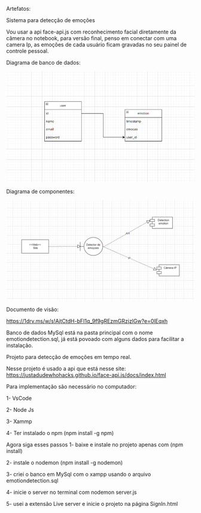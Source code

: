 Artefatos:

Sistema para detecção de emoções

Vou usar a api face-api.js com reconhecimento facial diretamente da câmera no notebook, para versão final, penso em conectar com uma camera Ip, as emoções de cada usuário ficam gravadas no seu painel de controle pessoal.

Diagrama de banco de dados:

![Alt text](image.png)

Diagrama de componentes:

![Alt text](image-1.png)

Documento de visão:

https://1drv.ms/w/s!AjtCtdH-bFI1q_9f9gREzmGRzjzlGw?e=0lEqxh

Banco de dados MySql está na pasta principal com o nome emotiondetection.sql, já está povoado com alguns dados para facilitar a instalação.

Projeto para detecção de emoções em tempo real.

Nesse projeto é usado a api que está nesse site: https://justadudewhohacks.github.io/face-api.js/docs/index.html

Para implementação são necessário no computador:

1- VsCode

2- Node Js

3- Xammp

4- Ter instalado o npm (npm install -g npm)

Agora siga esses passos
1- baixe e instale no projeto apenas com (npm install)

2- instale o nodemon (npm install -g nodemon)

3- criei o banco em MySql com o xampp usando o arquivo emotiondetection.sql

4- inicie o server no terminal com nodemon server.js

5- usei a extensão Live server e inicie o projeto na página SignIn.html

